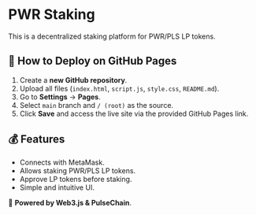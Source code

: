 # PWR Staking

This is a decentralized staking platform for PWR/PLS LP tokens.

## 🚀 How to Deploy on GitHub Pages

1. Create a **new GitHub repository**.
2. Upload all files (`index.html`, `script.js`, `style.css`, `README.md`).
3. Go to **Settings** → **Pages**.
4. Select `main` branch and `/ (root)` as the source.
5. Click **Save** and access the live site via the provided GitHub Pages link.

## 💰 Features

- Connects with MetaMask.
- Allows staking PWR/PLS LP tokens.
- Approve LP tokens before staking.
- Simple and intuitive UI.

🔗 **Powered by Web3.js & PulseChain**.
